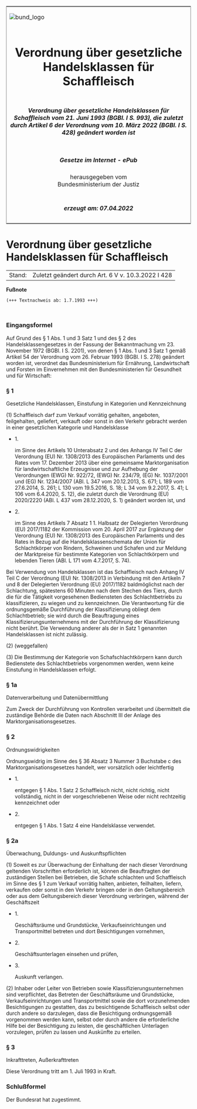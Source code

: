 <span id="DECKBLATT.html"></span>

<table border="0" frame="border" width="100%">

<tr valign="top">

<td align="left">

![bund\_logo](BfJ_2021_Web_de_de.gif)

</td>

<td align="right">

 

</td>

</tr>

<tr align="center" valign="middle">

<td colspan="2">

# Verordnung über gesetzliche Handelsklassen für Schaffleisch

</td>

</tr>

<tr align="center" valign="middle">

<td colspan="2">

##### Verordnung über gesetzliche Handelsklassen für Schaffleisch vom 21. Juni 1993 (BGBl. I S. 993), die zuletzt durch Artikel 6 der Verordnung vom 10. März 2022 (BGBl. I S. 428) geändert worden ist

</td>

</tr>

<tr align="center" valign="middle">

<td colspan="2">

  
  

##### Gesetze im Internet - ePub  
  
herausgegeben vom  
Bundesministerium der Justiz

</td>

</tr>

<tr align="center" valign="bottom">

<td colspan="2">

  
  

##### erzeugt am: 07.04.2022

</td>

</tr>

</table>

<span id="BJNR099300993.html"></span>

# Verordnung über gesetzliche Handelsklassen für Schaffleisch

<div>

<div class="jnhtml">

|        |                                                    |
| ------ | -------------------------------------------------- |
| Stand: | Zuletzt geändert durch Art. 6 V v. 10.3.2022 I 428 |

</div>

</div>

<div>

  
**Fußnote**

<div class="jnhtml">

<div>

<div class="jurAbsatz">

  

``` 
(+++ Textnachweis ab: 1.7.1993 +++)

 
```

</div>

</div>

</div>

</div>

<span id="BJNR099300993BJNE000100307.html"></span>

### Eingangsformel  

<div>

<div class="jnhtml">

<div>

<div class="jurAbsatz">

Auf Grund des § 1 Abs. 1 und 3 Satz 1 und des § 2 des
Handelsklassengesetzes in der Fassung der Bekanntmachung vm 23. November
1972 (BGBl. I S. 2201), von denen § 1 Abs. 1 und 3 Satz 1 gemäß Artikel
54 der Verordnung vom 26. Februar 1993 (BGBl. I S. 278) geändert worden
ist, verordnet das Bundesministerium für Ernährung, Landwirtschaft und
Forsten im Einvernehmen mit den Bundesministerien für Gesundheit und für
Wirtschaft:

</div>

</div>

</div>

</div>

<span id="BJNR099300993BJNE000206119.html"></span>

### § 1  
Gesetzliche Handelsklassen, Einstufung in Kategorien und Kennzeichnung

<div>

<div class="jnhtml">

<div>

<div class="jurAbsatz">

(1) Schaffleisch darf zum Verkauf vorrätig gehalten, angeboten,
feilgehalten, geliefert, verkauft oder sonst in den Verkehr gebracht
werden in einer gesetzlichen Kategorie und Handelsklasse

  - 1\.
    
    <div style="">
    
    im Sinne des Artikels 10 Unterabsatz 2 und des Anhangs IV Teil C der
    Verordnung (EU) Nr. 1308/2013 des Europäischen Parlaments und des
    Rates vom 17. Dezember 2013 über eine gemeinsame Marktorganisation
    für landwirtschaftliche Erzeugnisse und zur Aufhebung der
    Verordnungen (EWG) Nr. 922/72, (EWG) Nr. 234/79, (EG) Nr. 1037/2001
    und (EG) Nr. 1234/2007 (ABl. L 347 vom 20.12.2013, S. 671; L 189 vom
    27.6.2014, S. 261; L 130 vom 19.5.2016, S. 18; L 34 vom 9.2.2017, S.
    41; L 106 vom 6.4.2020, S. 12), die zuletzt durch die Verordnung
    (EU) 2020/2220 (ABl. L 437 vom 28.12.2020, S. 1) geändert worden
    ist, und
    
    </div>

  - 2\.
    
    <div style="">
    
    im Sinne des Artikels 7 Absatz 1 1. Halbsatz der Delegierten
    Verordnung (EU) 2017/1182 der Kommission vom 20. April 2017 zur
    Ergänzung der Verordnung (EU) Nr. 1308/2013 des Europäischen
    Parlaments und des Rates in Bezug auf die Handelsklassenschemata der
    Union für Schlachtkörper von Rindern, Schweinen und Schafen und zur
    Meldung der Marktpreise für bestimmte Kategorien von Schlachtkörpern
    und lebenden Tieren (ABl. L 171 vom 4.7.2017, S. 74).
    
    </div>

Bei Verwendung von Handelsklassen ist das Schaffleisch nach Anhang IV
Teil C der Verordnung (EU) Nr. 1308/2013 in Verbindung mit den Artikeln
7 und 8 der Delegierten Verordnung (EU) 2017/1182 baldmöglichst nach der
Schlachtung, spätestens 60 Minuten nach dem Stechen des Tiers, durch die
für die Tätigkeit vorgesehenen Bediensteten des Schlachtbetriebs zu
klassifizieren, zu wiegen und zu kennzeichnen. Die Verantwortung für die
ordnungsgemäße Durchführung der Klassifizierung obliegt dem
Schlachtbetrieb; sie wird durch die Beauftragung eines
Klassifizierungsunternehmens mit der Durchführung der Klassifizierung
nicht berührt. Die Verwendung anderer als der in Satz 1 genannten
Handelsklassen ist nicht zulässig.

</div>

<div class="jurAbsatz">

(2) (weggefallen)

</div>

<div class="jurAbsatz">

(3) Die Bestimmung der Kategorie von Schafschlachtkörpern kann durch
Bedienstete des Schlachtbetriebs vorgenommen werden, wenn keine
Einstufung in Handelsklassen erfolgt.

</div>

</div>

</div>

</div>

<span id="BJNR099300993BJNE000700119.html"></span>

### § 1a  
Datenverarbeitung und Datenübermittlung

<div>

<div class="jnhtml">

<div>

<div class="jurAbsatz">

Zum Zweck der Durchführung von Kontrollen verarbeitet und übermittelt
die zuständige Behörde die Daten nach Abschnitt III der Anlage des
Marktorganisationsgesetzes.

</div>

</div>

</div>

</div>

<span id="BJNR099300993BJNE000302119.html"></span>

### § 2  
Ordnungswidrigkeiten

<div>

<div class="jnhtml">

<div>

<div class="jurAbsatz">

Ordnungswidrig im Sinne des § 36 Absatz 3 Nummer 3 Buchstabe c des
Marktorganisationsgesetzes handelt, wer vorsätzlich oder leichtfertig

  - 1\.
    
    <div style="">
    
    entgegen § 1 Abs. 1 Satz 2 Schaffleisch nicht, nicht richtig, nicht
    vollständig, nicht in der vorgeschriebenen Weise oder nicht
    rechtzeitig kennzeichnet oder
    
    </div>

  - 2\.
    
    <div style="">
    
    entgegen § 1 Abs. 1 Satz 4 eine Handelsklasse verwendet.
    
    </div>

</div>

</div>

</div>

</div>

<span id="BJNR099300993BJNE000600125.html"></span>

### § 2a  
Überwachung, Duldungs- und Auskunftspflichten

<div>

<div class="jnhtml">

<div>

<div class="jurAbsatz">

(1) Soweit es zur Überwachung der Einhaltung der nach dieser Verordnung
geltenden Vorschriften erforderlich ist, können die Beauftragten der
zuständigen Stellen bei Betrieben, die Schafe schlachten und
Schaffleisch im Sinne des § 1 zum Verkauf vorrätig halten, anbieten,
feilhalten, liefern, verkaufen oder sonst in den Verkehr bringen oder in
den Geltungsbereich oder aus dem Geltungsbereich dieser Verordnung
verbringen, während der Geschäftszeit

  - 1\.
    
    <div style="">
    
    Geschäftsräume und Grundstücke, Verkaufseinrichtungen und
    Transportmittel betreten und dort Besichtigungen vornehmen,
    
    </div>

  - 2\.
    
    <div style="">
    
    Geschäftsunterlagen einsehen und prüfen,
    
    </div>

  - 3\.
    
    <div style="">
    
    Auskunft verlangen.
    
    </div>

</div>

<div class="jurAbsatz">

(2) Inhaber oder Leiter von Betrieben sowie Klassifizierungsunternehmen
sind verpflichtet, das Betreten der Geschäftsräume und Grundstücke,
Verkaufseinrichtungen und Transportmittel sowie die dort vorzunehmenden
Besichtigungen zu gestatten, das zu besichtigende Schaffleisch selbst
oder durch andere so darzulegen, dass die Besichtigung ordnungsgemäß
vorgenommen werden kann, selbst oder durch andere die erforderliche
Hilfe bei der Besichtigung zu leisten, die geschäftlichen Unterlagen
vorzulegen, prüfen zu lassen und Auskünfte zu erteilen.

</div>

</div>

</div>

</div>

<span id="BJNR099300993BJNE000400307.html"></span>

### § 3  
Inkrafttreten, Außerkrafttreten

<div>

<div class="jnhtml">

<div>

<div class="jurAbsatz">

Diese Verordnung tritt am 1. Juli 1993 in Kraft.

</div>

</div>

</div>

</div>

<span id="BJNR099300993BJNE000500307.html"></span>

### Schlußformel  

<div>

<div class="jnhtml">

<div>

<div class="jurAbsatz">

Der Bundesrat hat zugestimmt.

</div>

</div>

</div>

</div>
